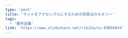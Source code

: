 ```yaml
---
type: 'post'
title: 'サイトをアクセシブルにするための受発注のセオリー'
tags:
  - '要件定義'
link: 'https://www.slideshare.net/rikiha/ss-69856034'
---
```

